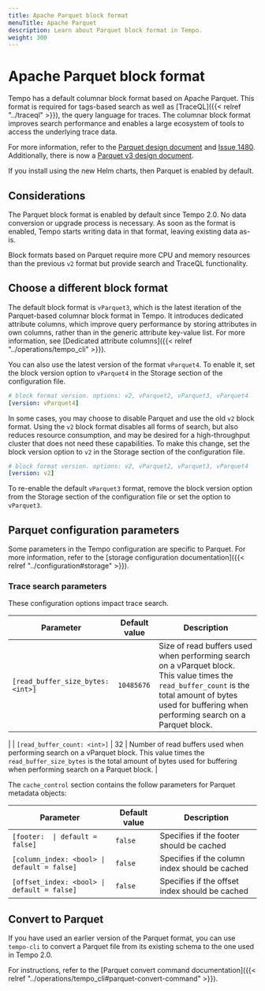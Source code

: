 ```yaml
---
title: Apache Parquet block format
menuTitle: Apache Parquet
description: Learn about Parquet block format in Tempo.
weight: 300
---
```


# Apache Parquet block format


Tempo has a default columnar block format based on Apache Parquet. This format is required for tags-based search as well as [TraceQL]({{< relref "../traceql" >}}), the query language for traces. The columnar block format improves search performance and enables a large ecosystem of tools to access the underlying trace data.

For more information, refer to the [Parquet design document](https://github.com/grafana/tempo/blob/main/docs/design-proposals/2022-04%20Parquet.md) and [Issue 1480](https://github.com/grafana/tempo/issues/1480).
Additionally, there is now a [Parquet v3 design document](https://github.com/grafana/tempo/blob/main/docs/design-proposals/2023-05%20vParquet3.md).

If you install using the new Helm charts, then Parquet is enabled by default.

## Considerations

The Parquet block format is enabled by default since Tempo 2.0. No data conversion or upgrade process is necessary. As soon as the format is enabled, Tempo starts writing data in that format, leaving existing data as-is.

Block formats based on Parquet require more CPU and memory resources than the previous `v2` format but provide search and TraceQL functionality.

## Choose a different block format

The default block format is `vParquet3`, which is the latest iteration of the Parquet-based columnar block format in Tempo.
It introduces dedicated attribute columns, which improve query performance by storing attributes in own columns,
rather than in the generic attribute key-value list.
For more information, see [Dedicated attribute columns]({{< relref "../operations/tempo_cli" >}}).

You can also use the latest version of the format `vParquet4`.
To enable it, set the block version option to `vParquet4` in the Storage section of the configuration file.

```yaml
# block format version. options: v2, vParquet2, vParquet3, vParquet4
[version: vParquet4]
```

In some cases, you may choose to disable Parquet and use the old `v2` block format. Using the `v2` block format disables all forms of search, but also reduces resource consumption, and may be desired for a high-throughput cluster that does not need these capabilities. To make this change, set the block version option to `v2` in the Storage section of the configuration file.

```yaml
# block format version. options: v2, vParquet2, vParquet3, vParquet4
[version: v2]
```

To re-enable the default `vParquet3` format, remove the block version option from the Storage section of the configuration file or set the option to `vParquet3`.

## Parquet configuration parameters

Some parameters in the Tempo configuration are specific to Parquet.
For more information, refer to the [storage configuration documentation]({{< relref "../configuration#storage" >}}).

### Trace search parameters

These configuration options impact trace search.

| Parameter | Default value | Description |
| --- | --- | --- |
| `[read_buffer_size_bytes: <int>]` | `10485676` | Size of read buffers used when performing search on a vParquet block. This value times the `read_buffer_count`  is the total amount of bytes used for buffering when performing search on a Parquet block.
 |
| `[read_buffer_count: <int>]` | 32 | Number of read buffers used when performing search on a vParquet block. This value times the `read_buffer_size_bytes` is the total amount of bytes used for buffering when performing search on a Parquet block.
 |

The `cache_control` section contains the follow parameters for Parquet metadata objects:

| Parameter | Default value | Description |
| --- | --- | --- |
| <code>[footer: <bool> \| default = false]</code> | `false` | Specifies if the footer should be cached |
| `[column_index: <bool> \| default = false]` | `false` | Specifies if the column index should be cached |
| `[offset_index: <bool> \| default = false]` | `false` | Specifies if the offset index should be cached |

## Convert to Parquet

If you have used an earlier version of the Parquet format, you can use `tempo-cli` to convert a Parquet file from its existing schema to the one used in Tempo 2.0.

For instructions, refer to the [Parquet convert command documentation]({{< relref "../operations/tempo_cli#parquet-convert-command" >}}).
